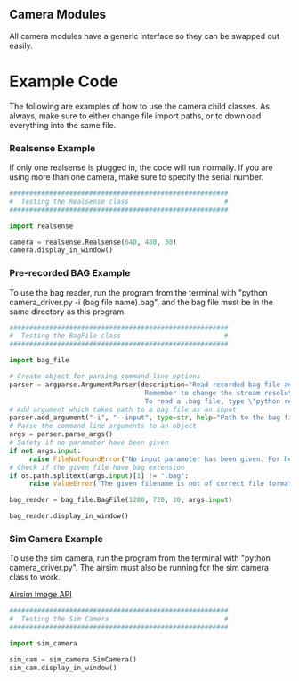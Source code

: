 ## Camera Modules
All camera modules have a generic interface so they can be swapped out easily.

# Example Code

The following are examples of how to use the camera child classes. As always, make sure to either change file import paths,
or to download everything into the same file.

### Realsense Example

If only one realsense is plugged in, the code will run normally. If you are using more than one camera, make sure to specify the serial number.

```Python
#######################################################
#  Testing the Realsense class                        #
#######################################################

import realsense

camera = realsense.Realsense(640, 480, 30)
camera.display_in_window()
```

### Pre-recorded BAG Example

To use the bag reader, run the program from the terminal
with "python camera_driver.py -i (bag file name).bag", and the bag
file must be in the same directory as this program.

```Python
#######################################################
#  Testing the BagFile class                          #
#######################################################

import bag_file

# Create object for parsing command-line options
parser = argparse.ArgumentParser(description="Read recorded bag file and display depth and color streams.\
                                  Remember to change the stream resolution, fps and format to match the recorded.\
                                  To read a .bag file, type \"python read_bag.py --input bag_name.bag\"")
# Add argument which takes path to a bag file as an input
parser.add_argument("-i", "--input", type=str, help="Path to the bag file")
# Parse the command line arguments to an object
args = parser.parse_args()
# Safety if no parameter have been given
if not args.input:
     raise FileNotFoundError("No input parameter has been given. For help type --help")
# Check if the given file have bag extension
if os.path.splitext(args.input)[1] != ".bag":
     raise ValueError("The given filename is not of correct file format, only .bag accepted")

bag_reader = bag_file.BagFile(1280, 720, 30, args.input)

bag_reader.display_in_window()
```

### Sim Camera Example

To use the sim camera, run the program from the terminal
with "python camera_driver.py". The airsim must also be running
for the sim camera class to work.

[Airsim Image API](https://github.com/microsoft/AirSim/blob/master/docs/image_apis.md#what-does-pixel-values-mean-in-different-image-types)

```Python
#######################################################
#  Testing the Sim Camera                             #
#######################################################

import sim_camera

sim_cam = sim_camera.SimCamera()
sim_cam.display_in_window()
```
